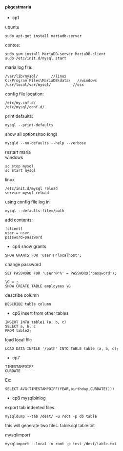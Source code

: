 #### pkgestmaria


- cp1

ubuntu
```
sudo apt-get install mariadb-server
```
centos:  
```
sudo yum install MariaDB-server MariaDB-client  
sudo /etc/init.d/mysql start
```

maria log file:
```
/var/lib/mysql/      //linux
C:\Program Files\MariaDB\data\   //windows
/usr/local/var/mysql/          //osx
```

config file location:
```
/etc/my.cnf.d/ 
/etc/mysql/conf.d/
```

print defaults:
```
mysql --print-defaults
```

show all options(too long)
```
mysqld --no-defaults --help --verbose
```

restart maria  
windows
```
sc stop mysql
sc start mysql
```
linux
```
/etc/init.d/mysql reload
service mysql reload
```

using config file log in
```
mysql --defaults-file=/path
```
add contents:
```
[client]
user = user
password=password
```

- cp4
show grants
```
SHOW GRANTS FOR 'user'@'localhost';
```

change password
```
SET PASSWORD FOR 'user'@'%' = PASSWORD('password');
```

```
\G = ;
SHOW CREATE TABLE employees \G
```

describe column
```
DESCRIBE table column
```

- cp6
insert from other tables
```
INSERT INTO table1 (a, b, c)
SELECT a, b, c
FROM table2;
```

load local file  
```
LOAD DATA INFILE '/path' INTO TABLE table (a, b, c);
```


- cp7
```
TIMESTAMPDIFF
CURDATE
```
Ex:
```
SELECT AVG(TIMESTAMPDIFF(YEAR,birthday,CURDATE())) 
```

- cp8
mysqlbinlog

export tab indented files.
```
mysqldump --tab /dest/ -u root -p db table
```
this will generate two files. table.sql table.txt  

mysqlimport
```
mysqlimport --local -u root -p test /dest/table.txt
```

